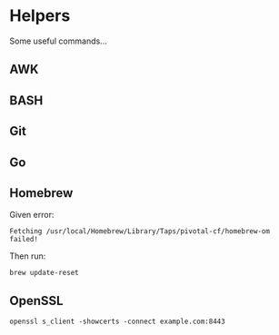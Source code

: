# Helpers

Some useful commands...

## AWK

## BASH

## Git

## Go

## Homebrew

Given error:
```
Fetching /usr/local/Homebrew/Library/Taps/pivotal-cf/homebrew-om failed!
```
Then run:
```
brew update-reset
```

## OpenSSL

```
openssl s_client -showcerts -connect example.com:8443
```
